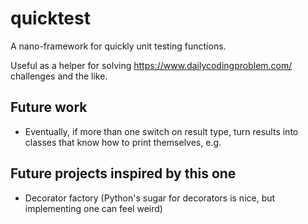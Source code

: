 # quicktest

A nano-framework for quickly unit testing functions.

Useful as a helper for solving https://www.dailycodingproblem.com/ challenges and the like.


## Future work

* Eventually, if more than one switch on result type, turn results into classes that know how to print themselves, e.g.

## Future projects inspired by this one

* Decorator factory (Python's sugar for decorators is nice, but implementing one can feel weird)
